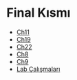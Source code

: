 # Final Kısmı

<!--Index-->

- [Ch11](./Ders%20%C4%B0%C3%A7eri%C4%9Fi/Final%20K%C4%B1sm%C4%B1/Ch11.pdf)
- [Ch19](./Ders%20%C4%B0%C3%A7eri%C4%9Fi/Final%20K%C4%B1sm%C4%B1/Ch19.pdf)
- [Ch22](./Ders%20%C4%B0%C3%A7eri%C4%9Fi/Final%20K%C4%B1sm%C4%B1/Ch22.pdf)
- [Ch8](./Ders%20%C4%B0%C3%A7eri%C4%9Fi/Final%20K%C4%B1sm%C4%B1/Ch8.pdf)
- [Ch9](./Ders%20%C4%B0%C3%A7eri%C4%9Fi/Final%20K%C4%B1sm%C4%B1/Ch9.pdf)
- [Lab Çalışmaları](./Ders%20%C4%B0%C3%A7eri%C4%9Fi/Final%20K%C4%B1sm%C4%B1/Lab%20%C3%87al%C4%B1%C5%9Fmalar%C4%B1.pdf)

<!--Index-->
